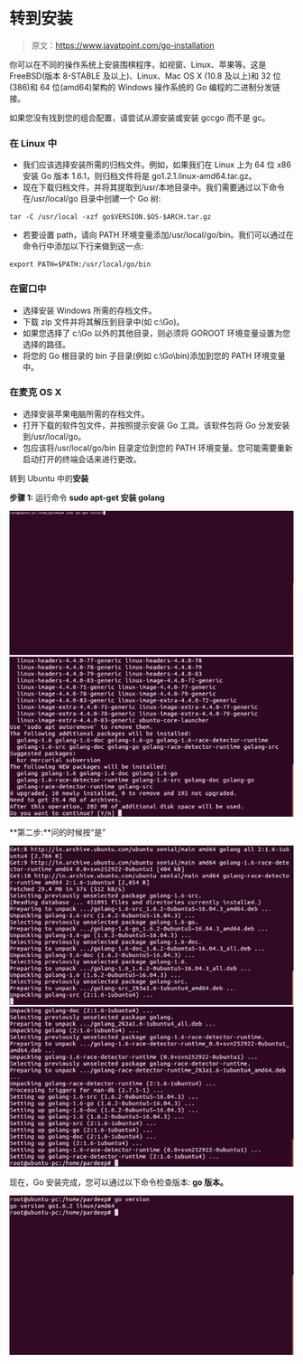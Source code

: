 # 转到安装

> 原文：<https://www.javatpoint.com/go-installation>

你可以在不同的操作系统上安装围棋程序，如视窗、Linux、苹果等。这是 FreeBSD(版本 8-STABLE 及以上)、Linux、Mac OS X (10.8 及以上)和 32 位(386)和 64 位(amd64)架构的 Windows 操作系统的 Go 编程的二进制分发链接。

如果您没有找到您的组合配置，请尝试从源安装或安装 gccgo 而不是 gc。

### 在 Linux 中

*   我们应该选择安装所需的归档文件。例如，如果我们在 Linux 上为 64 位 x86 安装 Go 版本 1.6.1，则归档文件将是 go1.2.1.linux-amd64.tar.gz。
*   现在下载归档文件，并将其提取到/usr/本地目录中。我们需要通过以下命令在/usr/local/go 目录中创建一个 Go 树:

```
tar -C /usr/local -xzf go$VERSION.$OS-$ARCH.tar.gz

```

*   若要设置 path，请向 PATH 环境变量添加/usr/local/go/bin。我们可以通过在命令行中添加以下行来做到这一点:

```
export PATH=$PATH:/usr/local/go/bin

```

### 在窗口中

*   选择安装 Windows 所需的存档文件。
*   下载 zip 文件并将其解压到目录中(如 c:\Go)。
*   如果您选择了 c:\Go 以外的其他目录，则必须将 GOROOT 环境变量设置为您选择的路径。
*   将您的 Go 根目录的 bin 子目录(例如 c:\Go\bin)添加到您的 PATH 环境变量中。

### 在麦克 OS X

*   选择安装苹果电脑所需的存档文件。
*   打开下载的软件包文件，并按照提示安装 Go 工具。该软件包将 Go 分发安装到/usr/local/go。
*   包应该将/usr/local/go/bin 目录定位到您的 PATH 环境变量。您可能需要重新启动打开的终端会话来进行更改。

转到 Ubuntu 中的**安装**

**步骤 1:** 运行命令 **sudo apt-get 安装 golang**

![Go Installation 1](img/23f3b811792169ddf1d3304180cd32a2.png)
![Go Installation 2](img/fab2d49e3aadc513c5c344011364a3a5.png)

**第二步:**问的时候按“是”

![Go Installation 3](img/c436ecb5f689217bb8ddc2d5e172f2a3.png)
![Go Installation 4](img/c1e0f8d51b53b6aaa15522311ad8d947.png)

现在，Go 安装完成，您可以通过以下命令检查版本: **go 版本。**

![Go Installation 5](img/e80291452d66c9cfe4f433472996b451.png)